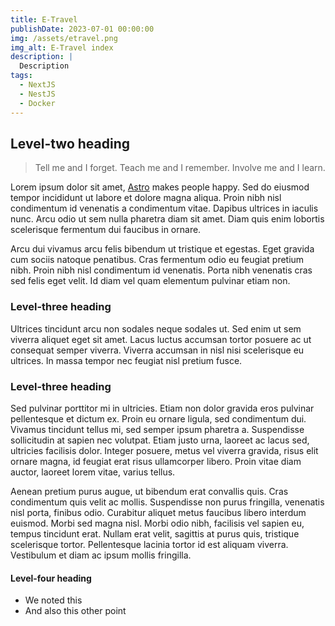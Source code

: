```yaml
---
title: E-Travel
publishDate: 2023-07-01 00:00:00
img: /assets/etravel.png
img_alt: E-Travel index
description: |
  Description
tags:
  - NextJS
  - NestJS
  - Docker
---
```


## Level-two heading

> Tell me and I forget. Teach me and I remember. Involve me and I learn.

Lorem ipsum dolor sit amet, <a href="https://astro.build/">Astro</a> makes people happy. Sed do eiusmod tempor incididunt ut labore et dolore magna aliqua. Proin nibh nisl condimentum id venenatis a condimentum vitae. Dapibus ultrices in iaculis nunc. Arcu odio ut sem nulla pharetra diam sit amet. Diam quis enim lobortis scelerisque fermentum dui faucibus in ornare.

Arcu dui vivamus arcu felis bibendum ut tristique et egestas. Eget gravida cum sociis natoque penatibus. Cras fermentum odio eu feugiat pretium nibh. Proin nibh nisl condimentum id venenatis. Porta nibh venenatis cras sed felis eget velit. Id diam vel quam elementum pulvinar etiam non.

### Level-three heading

Ultrices tincidunt arcu non sodales neque sodales ut. Sed enim ut sem viverra aliquet eget sit amet. Lacus luctus accumsan tortor posuere ac ut consequat semper viverra. Viverra accumsan in nisl nisi scelerisque eu ultrices. In massa tempor nec feugiat nisl pretium fusce.

### Level-three heading

Sed pulvinar porttitor mi in ultricies. Etiam non dolor gravida eros pulvinar pellentesque et dictum ex. Proin eu ornare ligula, sed condimentum dui. Vivamus tincidunt tellus mi, sed semper ipsum pharetra a. Suspendisse sollicitudin at sapien nec volutpat. Etiam justo urna, laoreet ac lacus sed, ultricies facilisis dolor. Integer posuere, metus vel viverra gravida, risus elit ornare magna, id feugiat erat risus ullamcorper libero. Proin vitae diam auctor, laoreet lorem vitae, varius tellus.

Aenean pretium purus augue, ut bibendum erat convallis quis. Cras condimentum quis velit ac mollis. Suspendisse non purus fringilla, venenatis nisl porta, finibus odio. Curabitur aliquet metus faucibus libero interdum euismod. Morbi sed magna nisl. Morbi odio nibh, facilisis vel sapien eu, tempus tincidunt erat. Nullam erat velit, sagittis at purus quis, tristique scelerisque tortor. Pellentesque lacinia tortor id est aliquam viverra. Vestibulum et diam ac ipsum mollis fringilla.

#### Level-four heading

- We noted this
- And also this other point
